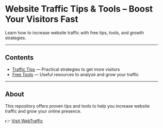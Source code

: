 
# Website Traffic Tips & Tools – Boost Your Visitors Fast

Learn how to increase website traffic with free tips, tools, and growth strategies.

---

## Contents

- [Traffic Tips](traffic-tips.md) — Practical strategies to get more visitors  
- [Free Tools](free-tools.md) — Useful resources to analyze and grow your traffic  

---

## About

This repository offers proven tips and tools to help you increase website traffic and grow your online presence.

👉 [Visit WebTraffic](https://webtraffic.ecwid.com)
